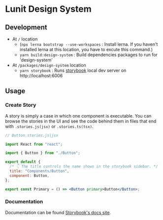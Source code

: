 # Lunit Design System

## Development

- At `/` location
  - (`npx lerna bootstrap --use-workspaces` : Install lerna. If you haven't installed lerna at this location, you have to excute this command.)
  - `yarn build:design-system` : Build dependencies packages to run for 'design-system'
- At `/packages/design-system` location
  - `yarn storybook` : Runs [storybook](http://localhost:6006) local dev server on http://localhost:6006

## Usage

### Create Story

A story is simply a case in which one component is executable.
You can browse the stories in the UI and see the code behind them in files that end with `.stories.js(jsx)` or `.stories.ts(tsx)`.

```jsx
// Button.stories.js|jsx

import React from "react";

import { Button } from "./Button";

export default {
  /* 👇 The title controls the name shown in the storybook sidebar. */
  title: "Components/Button",
  component: Button,
};

export const Primary = () => <Button primary>Button</Button>;
```

### Documentation

Documentation can be found [Storybook's docs site](https://storybook.js.org/docs/react/writing-stories/introduction).
